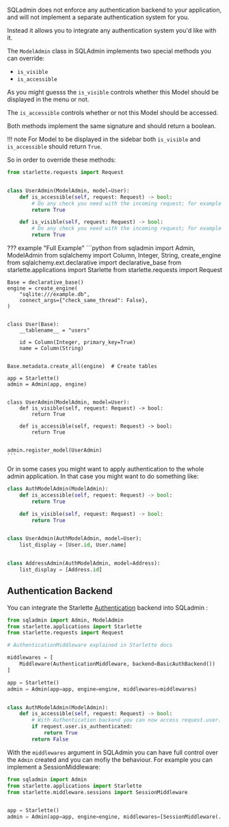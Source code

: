 SQLadmin does not enforce any authentication backend to your application,
and will not implement a separate authentication system for you.

Instead it allows you to integrate any authentication system you'd like with it.

The `ModelAdmin` class in SQLAdmin implements two special methods you can override:

* `is_visible`
* `is_accessible`

As you might guesss the `is_visible` controls whether this Model
should be displayed in the menu or not.

The `is_accessible` controls whether or not this Model should be accessed.

Both methods implement the same signature and should return a boolean.

!!! note
    For Model to be displayed in the sidebar both `is_visible`
    and `is_accessible` should return `True`.

So in order to override these methods:

```python
from starlette.requests import Request


class UserAdmin(ModelAdmin, model=User):
    def is_accessible(self, request: Request) -> bool:
        # Do any check you need with the incoming request; for example check headers
        return True

    def is_visible(self, request: Request) -> bool:
        # Do any check you need with the incoming request; for example check headers
        return True
```

??? example "Full Example"
    ```python
    from sqladmin import Admin, ModelAdmin
    from sqlalchemy import Column, Integer, String, create_engine
    from sqlalchemy.ext.declarative import declarative_base
    from starlette.applications import Starlette
    from starlette.requests import Request


    Base = declarative_base()
    engine = create_engine(
        "sqlite:///example.db",
        connect_args={"check_same_thread": False},
    )


    class User(Base):
        __tablename__ = "users"

        id = Column(Integer, primary_key=True)
        name = Column(String)


    Base.metadata.create_all(engine)  # Create tables

    app = Starlette()
    admin = Admin(app, engine)


    class UserAdmin(ModelAdmin, model=User):
        def is_visible(self, request: Request) -> bool:
            return True

        def is_accessible(self, request: Request) -> bool:
            return True


    admin.register_model(UserAdmin)
    ```

Or in some cases you might want to apply authentication to the whole admin application.
In that case you might want to do something like:

```python
class AuthModelAdmin(ModelAdmin):
    def is_accessible(self, request: Request) -> bool:
        return True

    def is_visible(self, request: Request) -> bool:
        return True


class UserAdmin(AuthModelAdmin, model=User):
    list_display = [User.id, User.name]


class AddressAdmin(AuthModelAdmin, model=Address):
    list_display = [Address.id]
```

## Authentication Backend

You can integrate the Starlette [Authentication](https://www.starlette.io/authentication/)
backend into SQLadmin :

```python
from sqladmin import Admin, ModelAdmin
from starlette.applications import Starlette
from starlette.requests import Request

# AuthenticationMiddleware explained in Starlette docs

middlewares = [
    Middleware(AuthenticationMiddleware, backend=BasicAuthBackend())
]

app = Starlette()
admin = Admin(app=app, engine=engine, middlewares=middlewares)


class AuthModelAdmin(ModelAdmin):
    def is_accessible(self, request: Request) -> bool:
        # With Authentication backend you can now access request.user.
        if request.user.is_authenticated:
            return True
        return False
```

With the `middlewares` argument in SQLAdmin you can have full control over the
`Admin` created and you can mofiy the behaviour. For example you can implement a SessionMiddleware:

```python
from sqladmin import Admin
from starlette.applications import Starlette
from starlette.middleware.sessions import SessionMiddleware


app = Starlette()
admin = Admin(app=app, engine=engine, middlewares=[SessionMiddleware(...)])
```
